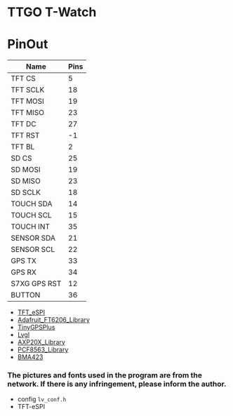TTGO T-Watch    
=================================


# PinOut
| Name         | Pins |
| ------------ | ---- |
| TFT CS       | 5    |
| TFT SCLK     | 18   |
| TFT MOSI     | 19   |
| TFT MISO     | 23   |
| TFT DC       | 27   |
| TFT RST      | -1   |
| TFT BL       | 2    |
| SD CS        | 25   |
| SD MOSI      | 19   |
| SD MISO      | 23   |
| SD SCLK      | 18   |
| TOUCH SDA    | 14   |
| TOUCH SCL    | 15   |
| TOUCH INT    | 35   |
| SENSOR SDA   | 21   |
| SENSOR SCL   | 22   |
| GPS TX       | 33   |
| GPS RX       | 34   |
| S7XG GPS RST | 12   |
| BUTTON       | 36   |


- [TFT_eSPI](https://github.com/Bodmer/TFT_eSPI)
- [Adafruit_FT6206_Library](https://github.com/adafruit/Adafruit_FT6206_Library)
- [TinyGPSPlus](https://github.com/mikalhart/TinyGPSPlus)
- [Lvgl](https://github.com/littlevgl/lv_arduino.git)
- [AXP20X_Library](https://github.com/lewisxhe/AXP20X_Library)
- [PCF8563_Library](https://github.com/lewisxhe/PCF8563_Library)
- [BMA423](https://github.com/lewisxhe/BMA423-Arduino)

### The pictures and fonts used in the program are from the network. If there is any infringement, please inform the author.

- config `lv_conf.h`
- TFT-eSPI

<!-- 9d0f68880adbaf80742182c551cab1a2d4bea7de -->
<!-- lvgl -->

<!-- 652383b694398d5379d4e3870e2f9d927f6a8bdc -->
<!--  TFT-eSPI -->